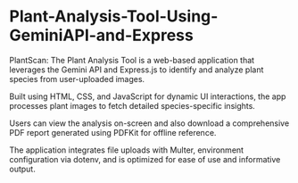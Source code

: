 # Plant-Analysis-Tool-Using-GeminiAPI-and-Express

PlantScan: The Plant Analysis Tool is a web-based application that leverages the Gemini API and Express.js to identify and analyze plant species from user-uploaded images. 

Built using HTML, CSS, and JavaScript for dynamic UI interactions, the app processes plant images to fetch detailed species-specific insights. 

Users can view the analysis on-screen and also download a comprehensive PDF report generated using PDFKit for offline reference. 

The application integrates file uploads with Multer, environment configuration via dotenv, and is optimized for ease of use and informative output.
